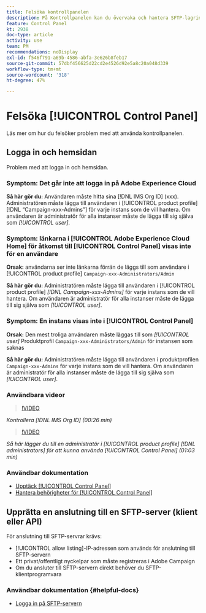 ```yaml
---
title: Felsöka kontrollpanelen
description: På Kontrollpanelen kan du övervaka och hantera SFTP-lagringen per instans och tillåtslista IP-adresser.
feature: Control Panel
kt: 2938
doc-type: article
activity: use
team: PM
recommendations: noDisplay
exl-id: f546f791-a69b-4586-abfa-3e626b8feb17
source-git-commit: 57dbf456625d22cd2e4526d92e5a8c20a048d339
workflow-type: tm+mt
source-wordcount: '318'
ht-degree: 47%

---
```


# Felsöka [!UICONTROL Control Panel]

Läs mer om hur du felsöker problem med att använda kontrollpanelen.

## Logga in och hemsidan

Problem med att logga in och hemsidan.

### Symptom: Det går inte att logga in på Adobe Experience Cloud

**Så här gör du:**
Användaren måste hitta sina [!DNL IMS Org ID] (xxx). Administratören måste lägga till användaren i [!UICONTROL product profile] [!DNL “Campaign-xxx-Admins”] för varje instans som de vill hantera. Om användaren är administratör för alla instanser måste de lägga till sig själva som *[!UICONTROL user]*.

### Symptom: länkarna i [!UICONTROL Adobe Experience Cloud Home] för åtkomst till [!UICONTROL Control Panel] visas inte för en användare

**Orsak:**
användarna ser inte länkarna förrän de läggs till som användare i [!UICONTROL product profile] `Campaign-xxx-Administrators/Admin`

**Så här gör du:**
Administratören måste lägga till användaren i [!UICONTROL product profile] *[!DNL Campaign-xxx-Admins]* för varje instans som de vill hantera. Om användaren är administratör för alla instanser måste de lägga till sig själva som *[!UICONTROL user]*.

### Symptom: En instans visas inte i [!UICONTROL Control Panel]

**Orsak:**
Den mest troliga användaren måste läggas till som *[!UICONTROL user]* Produktprofil `Campaign-xxx-Administrators/Admin` för instansen som saknas

**Så här gör du:**
Administratören måste lägga till användaren i produktprofilen `Campaign-xxx-Admins` för varje instans som de vill hantera. Om användaren är administratör för alla instanser måste de lägga till sig själva som *[!UICONTROL user]*.

### Användbara videor

>[!VIDEO](https://video.tv.adobe.com/v/27183?quality=12)

*Kontrollera [!DNL IMS Org ID] (00:26 min)*

>[!VIDEO](https://video.tv.adobe.com/v/27147?quality=12)

*Så här lägger du till en administratör i [!UICONTROL product profile] [!DNL administrators] för att kunna använda [!UICONTROL Control Panel] (01:03 min)*

### Användbar dokumentation

* [Upptäck [!UICONTROL Control Panel]](https://experienceleague.adobe.com/docs/control-panel/using/control-panel-home.html?lang=sv)
* [Hantera behörigheter för [!UICONTROL Control Panel]](https://experienceleague.adobe.com/docs/control-panel/using/control-panel-home.html?lang=en)

## Upprätta en anslutning till en SFTP-server (klient eller API)

För anslutning till SFTP-servrar krävs:

* [!UICONTROL allow listing]-IP-adressen som används för anslutning till SFTP-servern
* Ett privat/offentligt nyckelpar som måste registreras i Adobe Campaign
* Om du ansluter till SFTP-servern direkt behöver du SFTP-klientprogramvara

### Användbar dokumentation {#helpful-docs}

* [Logga in på SFTP-servern](https://experienceleague.adobe.com/docs/control-panel/using/control-panel-home.html?lang=en)
